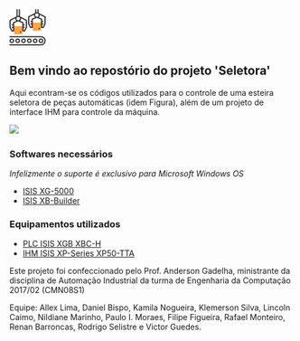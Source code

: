 <img src="https://github.com/allexlima/SeletoraRepo/blob/master/imgs/icon.png?raw=true" width=64>

## Bem vindo ao repostório do projeto 'Seletora'

Aqui econtram-se os códigos utilizados para o controle de uma esteira seletora de peças automáticas (idem Figura), além de um projeto de interface IHM para controle da máquina.

![](https://github.com/allexlima/SeletoraRepo/blob/master/imgs/m00.png?raw=true)

### Softwares necessários
_Infelizmente o suporte é exclusivo para Microsoft Windows OS_

- [ISIS XG-5000](http://www.lsis.com/support/download/detail.aspx?c=3386)
- [ISIS XB-Builder](http://www.lsis.com/support/download/detail.aspx?c=3190)

### Equipamentos utilizados
- [PLC ISIS XGB XBC-H](https://www.google.com.br/search?rlz=1C1CHBD_enBR769BR769&biw=1366&bih=672&tbm=isch&sa=1&ei=YDb_WbeOHoLHwATw7IOYCQ&q=XGB+XBC-H&oq=XGB+XBC-H&gs_l=psy-ab.3...58477.69304.0.70402.3.3.0.0.0.0.313.605.0j2j0j1.3.0....0...1.1.64.psy-ab..0.0.0....0.7dTG6bcLjNE#imgrc=SP8L3EdDCXQMFM:)
- [IHM ISIS XP-Series XP50-TTA](https://www.google.com.br/search?rlz=1C1CHBD_enBR769BR769&biw=1366&bih=672&tbm=isch&sa=1&ei=qDb_WbbSEYSZwgTu6YqoAQ&q=IHM+XP-Series+XP50-TTA&oq=IHM+XP-Series+XP50-TTA&gs_l=psy-ab.3...223989.238436.0.238690.24.23.1.0.0.0.239.2288.0j13j1.14.0....0...1.1.64.psy-ab..9.3.521...0.0.SJeOwFd7LIQ#imgrc=CH-KBqbdV-xySM:)

Este projeto foi confeccionado pelo Prof. Anderson Gadelha, ministrante da disciplina de Automação Industrial da turma de Engenharia da Computação 2017/02 (CMN08S1)

Equipe: Allex Lima, Daniel Bispo, Kamila Nogueira, Klemerson Silva, Lincoln Caimo, Nildiane Marinho, Paulo I. Moraes, Filipe Figueira, Rafael Monteiro, Renan Barroncas, Rodrigo Selistre e Victor Guedes.  
